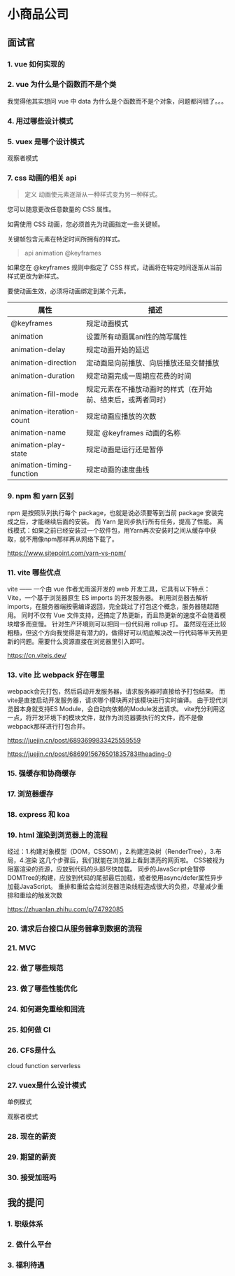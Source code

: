 # 小商品公司
## 面试官
### 1. vue 如何实现的
### 2. vue 为什么是个函数而不是个类
我觉得他其实想问 vue 中 data 为什么是个函数而不是个对象，问题都问错了。。。
### 4. 用过哪些设计模式
### 5. vuex 是哪个设计模式
观察者模式
### 7. css 动画的相关 api
> 定义
动画使元素逐渐从一种样式变为另一种样式。

您可以随意更改任意数量的 CSS 属性。

如需使用 CSS 动画，您必须首先为动画指定一些关键帧。

关键帧包含元素在特定时间所拥有的样式。

> api
animation @keyframes

如果您在 @keyframes 规则中指定了 CSS 样式，动画将在特定时间逐渐从当前样式更改为新样式。

要使动画生效，必须将动画绑定到某个元素。

属性|描述
--|--
@keyframes | 规定动画模式
animation | 设置所有动画属ani性的简写属性
animation-delay | 规定动画开始的延迟
animation-direction | 定动画是向前播放、向后播放还是交替播放
animation-duration | 规定动画完成一周期应花费的时间
animation-fill-mode | 规定元素在不播放动画时的样式（在开始前、结束后，或两者同时）
animation-iteration-count | 规定动画应播放的次数
animation-name | 规定 @keyframes 动画的名称
animation-play-state | 规定动画是运行还是暂停
animation-timing-function | 规定动画的速度曲线

### 9. npm 和 yarn 区别
npm 是按照队列执行每个 package，也就是说必须要等到当前 package 安装完成之后，才能继续后面的安装。 而 Yarn 是同步执行所有任务，提高了性能。 离线模式：如果之前已经安装过一个软件包，用Yarn再次安装时之间从缓存中获取，就不用像npm那样再从网络下载了。

https://www.sitepoint.com/yarn-vs-npm/

### 11. vite 哪些优点
vite —— 一个由 vue 作者尤雨溪开发的 web 开发工具，它具有以下特点： Vite，一个基于浏览器原生 ES imports 的开发服务器。 利用浏览器去解析 imports，在服务器端按需编译返回，完全跳过了打包这个概念，服务器随起随用。 同时不仅有 Vue 文件支持，还搞定了热更新，而且热更新的速度不会随着模块增多而变慢。 针对生产环境则可以把同一份代码用 rollup 打。 虽然现在还比较粗糙，但这个方向我觉得是有潜力的，做得好可以彻底解决改一行代码等半天热更新的问题。需要什么资源直接在浏览器里引入即可。

https://cn.vitejs.dev/

### 13. vite 比 webpack 好在哪里
webpack会先打包，然后启动开发服务器，请求服务器时直接给予打包结果。 而vite是直接启动开发服务器，请求哪个模块再对该模块进行实时编译。 由于现代浏览器本身就支持ES Module，会自动向依赖的Module发出请求。 vite充分利用这一点，将开发环境下的模块文件，就作为浏览器要执行的文件，而不是像webpack那样进行打包合并。

https://juejin.cn/post/6893699833425559559

https://juejin.cn/post/6869915676501835783#heading-0
### 15. 强缓存和协商缓存


### 17. 浏览器缓存

### 18. express 和 koa

### 19. html 渲染到浏览器上的流程
经过：1.构建对象模型（DOM，CSSOM），2.构建渲染树（RenderTree），3.布局，4.渲染 这几个步骤后，我们就能在浏览器上看到漂亮的网页啦。
CSS被视为阻塞渲染的资源，应放到代码的头部尽快加载。
同步的JavaScript会暂停DOMTree的构建，应放到代码的尾部最后加载，或者使用async/defer属性异步加载JavaScript。
重排和重绘会给浏览器渲染线程造成很大的负担，尽量减少重排和重绘的触发次数

https://zhuanlan.zhihu.com/p/74792085
### 20. 请求后台接口从服务器拿到数据的流程
### 21. MVC
### 22. 做了哪些规范
### 23. 做了哪些性能优化
### 24. 如何避免重绘和回流
### 25. 如何做 CI
### 26. CFS是什么
cloud function serverless

### 27. vuex是什么设计模式
单例模式

观察者模式
### 28. 现在的薪资
### 29. 期望的薪资
### 30. 接受加班吗

## 我的提问
### 1. 职级体系
### 2. 做什么平台
### 3. 福利待遇
